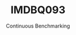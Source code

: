 ---
layout: default
title: IMDBQ093
subtitle: Continuous Benchmarking
selected: IMDB
expanded: Benchmarking
benchmark: /individual_results/IMDBQ093.html
---